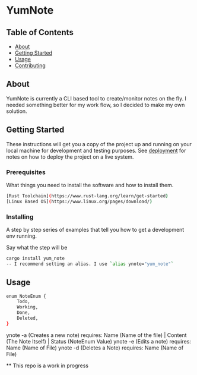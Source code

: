 # YumNote

## Table of Contents

- [About](#about)
- [Getting Started](#getting_started)
- [Usage](#usage)
- [Contributing](../CONTRIBUTING.md)

## About 

YumNote is currently a CLI based tool to create/monitor notes on the fly. I needed something better for my work flow, so I decided to make my own solution.

## Getting Started 

These instructions will get you a copy of the project up and running on your local machine for development and testing purposes. See [deployment](#deployment) for notes on how to deploy the project on a live system.

### Prerequisites

What things you need to install the software and how to install them.

```sh
[Rust Toolchain](https://www.rust-lang.org/learn/get-started)
[Linux Based OS](https://www.linux.org/pages/download/)
```

### Installing

A step by step series of examples that tell you how to get a development env running.

Say what the step will be

```sh
cargo install yum_note
-- I recommend setting an alias. I use `alias ynote="yum_note"`
```

## Usage 

```sh
enum NoteEnum {
    Todo,
    Working,
    Done,
    Deleted,
}
```

ynote -a (Creates a new note) requires: Name (Name of the file) | Content (The Note Itself) | Status (NoteEnum Value)
ynote -e (Edits a note) requires: Name (Name of File)
ynote -d (Deletes a Note) requires: Name (Name of File) 

** This repo is a work in progress

